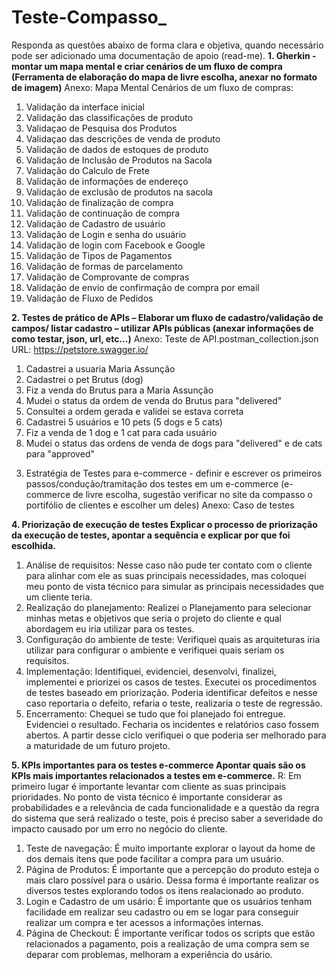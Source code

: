# Teste-Compasso_
Responda as questões abaixo de forma clara e objetiva, quando necessário pode ser adicionado uma documentação de apoio (read-me).
**1.	Gherkin - montar um mapa mental e criar cenários de um fluxo de compra
(Ferramenta de elaboração do mapa de livre escolha, anexar no formato de imagem)**
Anexo: Mapa Mental
Cenários de um fluxo de compras: 
1. Validação da interface inicial 	
2. Validação das classificações de produto	
3. Validaçao de Pesquisa dos Produtos	
4. Validaçao das descrições de venda de produto	
5. Validação de dados de estoques de produto	
6. Validação de Inclusão de Produtos na Sacola	
7. Validação do Calculo de Frete	
8. Validação de informações de endereço	
9. Validação de exclusão de produtos na sacola	
10. Validação de finalização de compra 	
11. Validação de continuação de compra	
12. Validação de Cadastro de usuário 	
13. Validação de Login e senha do usuário	
14. Validação de login com Facebook e Google	
15. Validação de Tipos de Pagamentos 	
16. Validação de formas de parcelamento	
17. Validação de Comprovante de compras 	
18. Validação de envio de confirmação de compra por email	
19. Validação de Fluxo de Pedidos 	

**2.	Testes de prático de APIs – Elaborar um fluxo de cadastro/validação de campos/ listar cadastro – utilizar APIs públicas 
(anexar informações de como testar, json, url, etc...)**
Anexo: Teste de API.postman_collection.json
URL: https://petstore.swagger.io/
1) Cadastrei a usuaria Maria Assunção
2) Cadastrei o pet Brutus (dog)
3) Fiz a venda do Brutus para a Maria Assunção
4) Mudei o status da ordem de venda do Brutus para "delivered"
5) Consultei a ordem gerada e validei se estava correta
6) Cadastrei 5 usuários e 10 pets (5 dogs e 5 cats)
7) Fiz a venda de 1 dog e 1 cat para cada usuário
8) Mudei o status das ordens de venda de dogs para "delivered" e de cats para "approved"
3.	Estratégia de Testes para e-commerce - definir e escrever os primeiros passos/condução/tramitação dos testes em um e-commerce
(e-commerce de livre escolha, sugestão verificar no site da compasso o portifólio de clientes e escolher um deles)
Anexo: Caso de testes


**4.	Priorização de execução de testes
Explicar o processo de priorização da execução de testes, apontar a sequência e explicar por que foi escolhida.**
1. Análise de requisitos: Nesse caso não pude ter contato com o cliente para alinhar com ele as suas principais necessidades, mas coloquei meu ponto de vista técnico para simular as principais necessidades que um cliente teria. 
2. Realização do planejamento: Realizei o Planejamento para selecionar minhas metas e objetivos que seria o projeto do cliente e qual abordagem eu iria utilizar para os testes. 
3. Configuração do ambiente de teste: Verifiquei quais as arquiteturas iria utilizar para configurar o ambiente e verifiquei quais seriam os requisitos. 
4. Implementação: Identifiquei, evidenciei, desenvolvi, finalizei, implementei e priorizei os casos de testes. Executei os procedimentos de testes baseado em priorização. Poderia identificar defeitos e nesse caso reportaria o defeito, refaria o teste, realizaria o teste de regressão. 
5. Encerramento: Chequei se tudo que foi planejado foi entregue. Evidenciei o resultado. Fecharia os incidentes e relatórios caso fossem abertos. A partir desse ciclo verifiquei o que poderia ser melhorado para a maturidade de um futuro projeto. 

**5.	KPIs importantes para os testes e-commerce
Apontar quais são os KPIs mais importantes relacionados a testes em e-commerce.**
R: Em primeiro lugar é importante levantar com cliente as suas principais prioridades. No ponto de vista técnico é importante considerar as probabilidades e a relevância de cada funcionalidade e a questão da regra do sistema que será realizado o teste, pois é preciso saber a severidade do impacto causado por um erro no negócio do cliente. 
1)	Teste de navegação: É muito importante explorar o layout da home de dos demais itens que pode facilitar a compra para um usuário. 
2)	Página de Produtos: É importante que a percepção do produto esteja o mais claro possível para o usário. Dessa forma é importante realizar os diversos testes explorando todos os itens realacionado ao produto. 
3)	Login e Cadastro de um usário: É importante que os usuários tenham facilidade em realizar seu cadastro ou em se logar para conseguir realizar um compra e ter acessos a informações internas. 
4)	Página de Checkout: É importante verificar todos os scripts que estão relacionados a pagamento, pois a realização de uma compra sem se deparar com problemas, melhoram a experiência do usário. 

